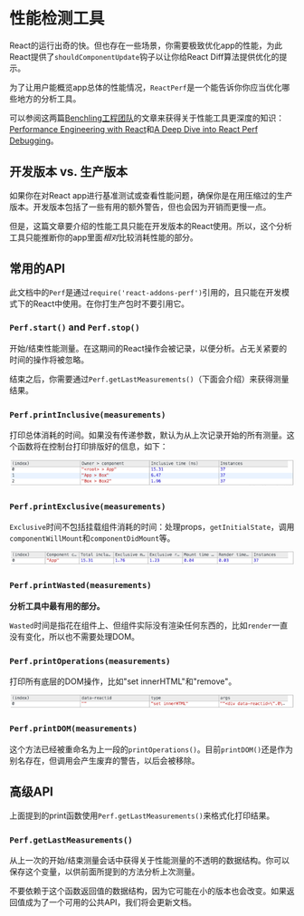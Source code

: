 # 性能检测工具

React的运行出奇的快。但也存在一些场景，你需要极致优化app的性能，为此React提供了`shouldComponentUpdate`钩子以让你给React Diff算法提供优化的提示。

为了让用户能概览app总体的性能情况，`ReactPerf`是一个能告诉你你应当优化哪些地方的分析工具。

可以参阅这两篇[Benchling工程团队](http://benchling.engineering/)的文章来获得关于性能工具更深度的知识：[Performance Engineering with React](http://benchling.engineering/performance-engineering-with-react/)和[A Deep Dive into React Perf Debugging](http://benchling.engineering/deep-dive-react-perf-debugging/)。

## 开发版本 vs. 生产版本

如果你在对React app进行基准测试或查看性能问题，确保你是在用压缩过的生产版本。开发版本包括了一些有用的额外警告，但也会因为开销而更慢一点。

但是，这篇文章要介绍的性能工具只能在开发版本的React使用。所以，这个分析工具只能推断你的app里面*相对*比较消耗性能的部分。

## 常用的API

此文档中的`Perf`是通过`require('react-addons-perf')`引用的，且只能在开发模式下的React中使用。在你打生产包时不要引用它。

### `Perf.start()` and `Perf.stop()`

开始/结束性能测量。在这期间的React操作会被记录，以便分析。占无关紧要的时间的操作将被忽略。

结束之后，你需要通过`Perf.getLastMeasurements()`（下面会介绍）来获得测量结果。

### `Perf.printInclusive(measurements)`

打印总体消耗的时间。如果没有传递参数，默认为从上次记录开始的所有测量。这个函数将在控制台打印排版好的信息，如下：

![perf-inclusive](/assets/images/perf-inclusive.png)

### `Perf.printExclusive(measurements)`

`Exclusive`时间不包括挂载组件消耗的时间：处理props，`getInitialState`，调用`componentWillMount`和`componentDidMount`等。

![perf-exclusive](/assets/images/perf-exclusive.png)

### `Perf.printWasted(measurements)`

**分析工具中最有用的部分。**

`Wasted`时间是指花在组件上、但组件实际没有渲染任何东西的，比如`render`一直没有变化，所以也不需要处理DOM。

### `Perf.printOperations(measurements)`

打印所有底层的DOM操作，比如"set innerHTML"和"remove"。

![perf-dom](/assets/images/perf-dom.png)

### `Perf.printDOM(measurements)`

这个方法已经被重命名为上一段的`printOperations()`。目前`printDOM()`还是作为别名存在，但调用会产生废弃的警告，以后会被移除。

## 高级API

上面提到的print函数使用`Perf.getLastMeasurements()`来格式化打印结果。

### `Perf.getLastMeasurements()`

从上一次的开始/结束测量会话中获得关于性能测量的不透明的数据结构。你可以保存这个变量，以供前面所提到的方法分析上次测量。

不要依赖于这个函数返回值的数据结构，因为它可能在小的版本也会改变。如果返回值成为了一个可用的公共API，我们将会更新文档。